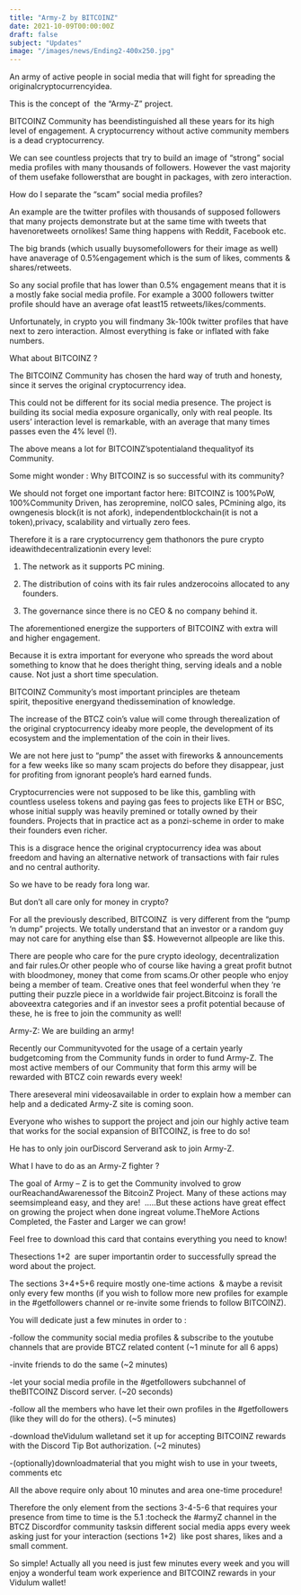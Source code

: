```yaml
---
title: "Army-Z by BITCOINZ"
date: 2021-10-09T00:00:00Z
draft: false
subject: "Updates"
image: "/images/news/Ending2-400x250.jpg"
---
```


An army of active people in social media that will fight for spreading the originalcryptocurrencyidea.

This is the concept of  the “Army-Z” project.

BITCOINZ Community has beendistinguished all these years for its high level of engagement. A cryptocurrency without active community members is a dead cryptocurrency.

We can see countless projects that try to build an image of “strong” social media profiles with many thousands of followers. However the vast majority of them usefake followersthat are bought in packages, with zero interaction.

How do I separate the “scam” social media profiles?

An example are the twitter profiles with thousands of supposed followers that many projects demonstrate but at the same time with tweets that havenoretweets ornolikes! Same thing happens with Reddit, Facebook etc.

The big brands (which usually buysomefollowers for their image as well) have anaverage of 0.5%engagement which is the sum of likes, comments & shares/retweets.

So any social profile that has lower than 0.5% engagement means that it is a mostly fake social media profile. For example a 3000 followers twitter profile should have an average ofat least15 retweets/likes/comments.

Unfortunately, in crypto you will findmany 3k-100k twitter profiles that have next to zero interaction. Almost everything is fake or inflated with fake numbers.

What about BITCOINZ ?

The BITCOINZ Community has chosen the hard way of truth and honesty, since it serves the original cryptocurrency idea.

This could not be different for its social media presence. The project is building its social media exposure organically, only with real people. Its users’ interaction level is remarkable, with an average that many times passes even the 4% level (!).

The above means a lot for BITCOINZ’spotentialand thequalityof its Community.

Some might wonder : Why BITCOINZ is so successful with its community?

We should not forget one important factor here: BITCOINZ is 100%PoW, 100%Community Driven, has zeropremine, noICO sales, PCmining algo, its owngenesis block(it is not afork), independentblockchain(it is not a token),privacy, scalability and virtually zero fees.

Therefore it is a rare cryptocurrency gem thathonors the pure crypto ideawithdecentralizationin every level:

1) The network as it supports PC mining.

2) The distribution of coins with its fair rules andzerocoins allocated to any founders.

3) The governance since there is no CEO & no company behind it.

The aforementioned energize the supporters of BITCOINZ with extra will and higher engagement.

Because it is extra important for everyone who spreads the word about something to know that he does theright thing, serving ideals and a noble cause. Not just a short time speculation.

BITCOINZ Community’s most important principles are theteam spirit, thepositive energyand thedissemination of knowledge.

The increase of the BTCZ coin’s value will come through therealization of the original cryptocurrency ideaby more people, the development of its ecosystem and the implementation of the coin in their lives.

We are not here just to “pump” the asset with fireworks & announcements for a few weeks like so many scam projects do before they disappear, just for profiting from ignorant people’s hard earned funds.

Cryptocurrencies were not supposed to be like this, gambling with countless useless tokens and paying gas fees to projects like ETH or BSC, whose initial supply was heavily premined or totally owned by their founders. Projects that in practice act as a ponzi-scheme in order to make their founders even richer.

This is a disgrace hence the original cryptocurrency idea was about freedom and having an alternative network of transactions with fair rules and no central authority.

So we have to be ready fora long war.

But don’t all care only for money in crypto?

For all the previously described, BITCOINZ  is very different from the “pump ‘n dump” projects. We totally understand that an investor or a random guy may not care for anything else than $$. Howevernot allpeople are like this.

There are people who care for the pure crypto ideology, decentralization and fair rules.Or other people who of course like having a great profit butnot with bloodmoney, money that come from scams.Or other people who enjoy being a member of team. Creative ones that feel wonderful when they ‘re putting their puzzle piece in a worldwide fair project.Bitcoinz is forall the aboveextra categories and if an investor sees a profit potential because of these, he is free to join the community as well!

Army-Z: We are building an army!

Recently our Communityvoted for the usage of a certain yearly budgetcoming from the Community funds in order to fund Army-Z. The most active members of our Community that form this army will be rewarded with BTCZ coin rewards every week!

There areseveral mini videosavailable in order to explain how a member can help and a dedicated Army-Z site is coming soon.

Everyone who wishes to support the project and join our highly active team that works for the social expansion of BITCOINZ, is free to do so!

He has to only join ourDiscord Serverand ask to join Army-Z.

What I have to do as an Army-Z fighter ?

The goal of Army – Z is to get the Community involved to grow ourReachandAwarenessof the BitcoinZ Project. Many of these actions may seemsimpleand easy, and they are!  …..But these actions have great effect on growing the project when done ingreat volume.TheMore Actions Completed, the Faster and Larger we can grow!

Feel free to download this card that contains everything you need to know!

Thesections 1+2  are super importantin order to successfully spread the word about the project.

The sections 3+4+5+6 require mostly one-time actions  & maybe a revisit only every few months (if you wish to follow more new profiles for example in the #getfollowers channel or re-invite some friends to follow BITCOINZ).

You will dedicate just a few minutes in order to :

-follow the community social media profiles & subscribe to the youtube channels that are provide BTCZ related content (~1 minute for all 6 apps)

-invite friends to do the same (~2 minutes)

-let your social media profile in the #getfollowers subchannel of theBITCOINZ Discord server. (~20 seconds)

-follow all the members who have let their own profiles in the #getfollowers (like they will do for the others). (~5 minutes)

-download theVidulum walletand set it up for accepting BITCOINZ rewards with the Discord Tip Bot authorization. (~2 minutes)

-(optionally)downloadmaterial that you might wish to use in your tweets, comments etc

All the above require only about 10 minutes and area one-time procedure!

Therefore the only element from the sections 3-4-5-6 that requires your presence from time to time is the 5.1 :tocheck the #armyZ channel in the BTCZ Discordfor community tasksin different social media apps every week asking just for your interaction (sections 1+2)  like post shares, likes and a small comment.

So simple! Actually all you need is just few minutes every week and you will enjoy a wonderful team work experience and BITCOINZ rewards in your Vidulum wallet!
